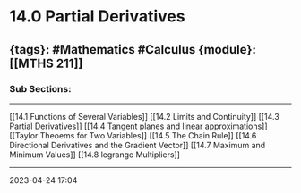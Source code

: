 # 14.0 Partial Derivatives
{tags}: #Mathematics #Calculus 
{module}:[[MTHS 211]]
--- 
### Sub Sections:
---
[[14.1 Functions of Several Variables]]
[[14.2 Limits and Continuity]]
[[14.3 Partial Derivatives]]
[[14.4 Tangent planes and linear approximations]]
[[Taylor Theoems for Two Variables]]
[[14.5 The Chain Rule]]
[[14.6 Directional Derivatives and the Gradient Vector]]
[[14.7 Maximum and Minimum Values]]
[[14.8 legrange Multipliers]]

--- 
2023-04-24
17:04
